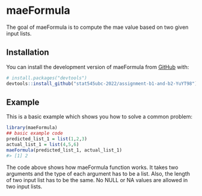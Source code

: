 
<!-- README.md is generated from README.Rmd. Please edit that file -->

# maeFormula

<!-- badges: start -->
<!-- badges: end -->

The goal of maeFormula is to compute the mae value based on two given
input lists.

## Installation

You can install the development version of maeFormula from
[GitHub](https://github.com/) with:

``` r
# install.packages("devtools")
devtools::install_github("stat545ubc-2022/assignment-b1-and-b2-YuYT98")
```

## Example

This is a basic example which shows you how to solve a common problem:

``` r
library(maeFormula)
## basic example code
predicted_list_1 = list(1,2,3)
actual_list_1 = list(4,5,6)
maeFormula(predicted_list_1, actual_list_1)
#> [1] 2
```

The code above shows how maeFormula function works. It takes two
arguments and the type of each argument has to be a list. Also, the
length of two input list has to be the same. No NULL or NA values are
allowed in two input lists.
